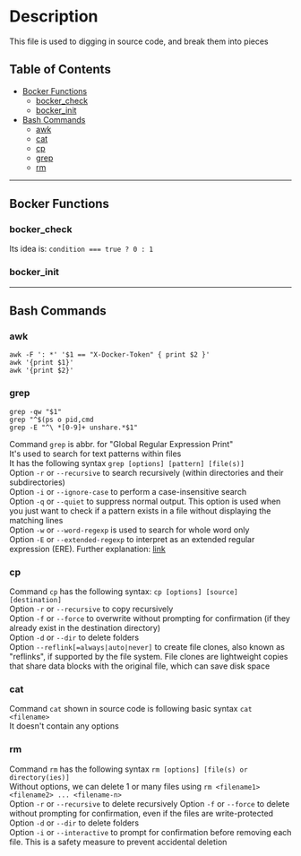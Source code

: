 # Description
This file is used to digging in source code, and break them into pieces 

## Table of Contents
- [Bocker Functions](#bocker-functions)
  - [bocker_check](#bockercheck)
  - [bocker_init](#bockerinit)
- [Bash Commands](#bash-commands)
  - [awk](#awk)
  - [cat](#cat)
  - [cp](#cp)
  - [grep](#grep)
  - [rm](#rm)

---
## Bocker Functions

### bocker_check
Its idea is: `condition === true ? 0 : 1`

### bocker_init

---
## Bash Commands
### awk
```shell
awk -F ': *' '$1 == "X-Docker-Token" { print $2 }'
awk '{print $1}'
awk '{print $2}'
```

### grep
```shell
grep -qw "$1"
grep "^$(ps o pid,cmd
grep -E "^\ *[0-9]+ unshare.*$1"
```
Command `grep` is abbr. for "Global Regular Expression Print"  
It's used to search for text patterns within files  
It has the following syntax `grep [options] [pattern] [file(s)]`  
Option `-r` or `--recursive` to search recursively (within directories and their subdirectories)  
Option `-i` or `--ignore-case` to perform a case-insensitive search  
Option `-q` or `--quiet` to suppress normal output. This option is used when you just want to check if a pattern exists in a file without displaying the matching lines  
Option `-w` or `--word-regexp` is used to search for whole word only  
Option `-E` or `--extended-regexp` to interpret as an extended regular expression (ERE). Further explanation: [link](https://unix.stackexchange.com/questions/50512/what-is-the-difference-between-grep-e-and-grep-e-option)  

### cp
Command `cp` has the following syntax: `cp [options] [source] [destination]`  
Option `-r` or `--recursive` to copy recursively  
Option `-f` or `--force` to overwrite without prompting for confirmation (if they already exist in the destination directory)  
Option `-d` or `--dir` to delete folders  
Option `--reflink[=always|auto|never]` to create file clones, also known as "reflinks", if supported by the file system. File clones are lightweight copies that share data blocks with the original file, which can save disk space  

### cat
Command `cat` shown in source code is following basic syntax `cat <filename>`  
It doesn't contain any options

### rm
Command `rm` has the following syntax `rm [options] [file(s) or directory(ies)]`  
Without options, we can delete 1 or many files using `rm <filename1> <filename2> ... <filename-n>`  
Option `-r` or `--recursive` to delete recursively
Option `-f` or `--force` to delete without prompting for confirmation, even if the files are write-protected  
Option `-d` or `--dir` to delete folders  
Option `-i` or `--interactive` to prompt for confirmation before removing each file. This is a safety measure to prevent accidental deletion

